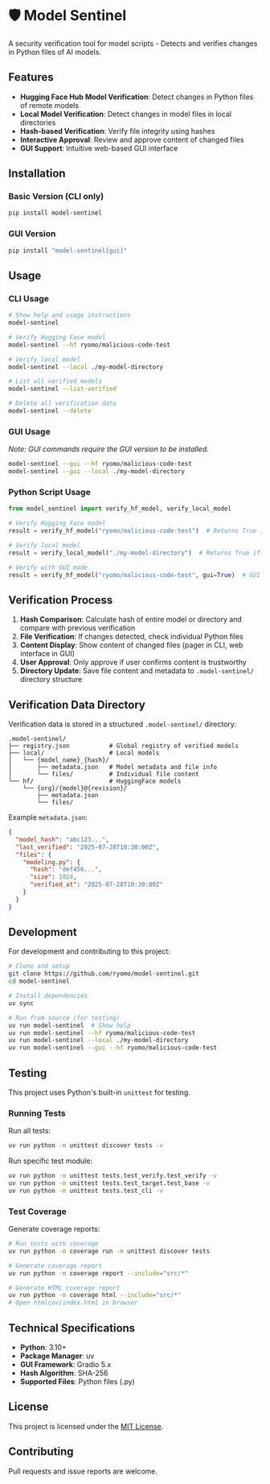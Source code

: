 # 🛡️ Model Sentinel

A security verification tool for model scripts - Detects and verifies changes in Python files of AI models.

## Features

- **Hugging Face Hub Model Verification**: Detect changes in Python files of remote models
- **Local Model Verification**: Detect changes in model files in local directories
- **Hash-based Verification**: Verify file integrity using hashes
- **Interactive Approval**: Review and approve content of changed files
- **GUI Support**: Intuitive web-based GUI interface

## Installation

### Basic Version (CLI only)

```bash
pip install model-sentinel
```

### GUI Version

```bash
pip install "model-sentinel[gui]"
```

## Usage

### CLI Usage

```bash
# Show help and usage instructions
model-sentinel

# Verify Hugging Face model
model-sentinel --hf ryomo/malicious-code-test

# Verify local model
model-sentinel --local ./my-model-directory

# List all verified models
model-sentinel --list-verified

# Delete all verification data
model-sentinel --delete
```

### GUI Usage

*Note: GUI commands require the GUI version to be installed.*

```bash
model-sentinel --gui --hf ryomo/malicious-code-test
model-sentinel --gui --local ./my-model-directory
```

### Python Script Usage

```python
from model_sentinel import verify_hf_model, verify_local_model

# Verify Hugging Face model
result = verify_hf_model("ryomo/malicious-code-test")  # Returns True if verified, False otherwise

# Verify local model
result = verify_local_model("./my-model-directory")  # Returns True if verified, False otherwise

# Verify with GUI mode
result = verify_hf_model("ryomo/malicious-code-test", gui=True)  # GUI window will open
```

## Verification Process

1. **Hash Comparison**: Calculate hash of entire model or directory and compare with previous verification
2. **File Verification**: If changes detected, check individual Python files
3. **Content Display**: Show content of changed files (pager in CLI, web interface in GUI)
4. **User Approval**: Only approve if user confirms content is trustworthy
5. **Directory Update**: Save file content and metadata to `.model-sentinel/` directory structure

## Verification Data Directory

Verification data is stored in a structured `.model-sentinel/` directory:

```file
.model-sentinel/
├── registry.json           # Global registry of verified models
├── local/                  # Local models
│   └── {model_name}_{hash}/
│       ├── metadata.json   # Model metadata and file info
│       └── files/          # Individual file content
└── hf/                     # HuggingFace models
    └── {org}/{model}@{revision}/
        ├── metadata.json
        └── files/
```

Example `metadata.json`:

```json
{
  "model_hash": "abc123...",
  "last_verified": "2025-07-28T10:30:00Z",
  "files": {
    "modeling.py": {
      "hash": "def456...",
      "size": 1024,
      "verified_at": "2025-07-28T10:30:00Z"
    }
  }
}
```

## Development

For development and contributing to this project:

```bash
# Clone and setup
git clone https://github.com/ryomo/model-sentinel.git
cd model-sentinel

# Install dependencies
uv sync

# Run from source (for testing)
uv run model-sentinel  # Show help
uv run model-sentinel --hf ryomo/malicious-code-test
uv run model-sentinel --local ./my-model-directory
uv run model-sentinel --gui --hf ryomo/malicious-code-test
```

## Testing

This project uses Python's built-in `unittest` for testing.

### Running Tests

Run all tests:

```bash
uv run python -m unittest discover tests -v
```

Run specific test module:

```bash
uv run python -m unittest tests.test_verify.test_verify -v
uv run python -m unittest tests.test_target.test_base -v
uv run python -m unittest tests.test_cli -v
```

### Test Coverage

Generate coverage reports:

```bash
# Run tests with coverage
uv run python -m coverage run -m unittest discover tests

# Generate coverage report
uv run python -m coverage report --include="src/*"

# Generate HTML coverage report
uv run python -m coverage html --include="src/*"
# Open htmlcov/index.html in browser
```

## Technical Specifications

- **Python**: 3.10+
- **Package Manager**: uv
- **GUI Framework**: Gradio 5.x
- **Hash Algorithm**: SHA-256
- **Supported Files**: Python files (.py)

## License

This project is licensed under the [MIT License](LICENSE).

## Contributing

Pull requests and issue reports are welcome.
